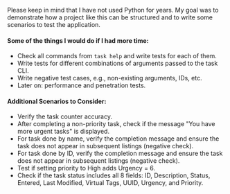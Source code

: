 Please keep in mind that I have not used Python for years.
My goal was to demonstrate how a project like this can be structured and to write some scenarios to test the application.

#### Some of the things I would do if I had more time:

- Check all commands from `task help` and write tests for each of them.
- Write tests for different combinations of arguments passed to the task CLI.
- Write negative test cases, e.g., non-existing arguments, IDs, etc.
- Later on: performance and penetration tests.

#### Additional Scenarios to Consider:

- Verify the task counter accuracy.
- After completing a non-priority task, check if the message "You have more urgent tasks" is displayed.
- For task done by name, verify the completion message and ensure the task does not appear in subsequent listings (negative check).
- For task done by ID, verify the completion message and ensure the task does not appear in subsequent listings (negative check).
- Test if setting priority to High adds Urgency = 6.
- Check if the task <id> status includes all 8 fields: ID, Description, Status, Entered, Last Modified, Virtual Tags, UUID, Urgency, and Priority.
